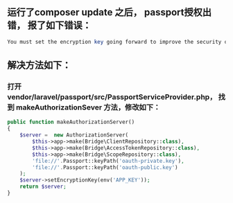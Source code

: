 [^_^]:
    title: Laravel5.4 Passport 更新后授权出错
    date: 2017-8-18
    tags: laravel
    ---END

## 运行了composer update 之后， passport授权出错， 报了如下错误：

```php
You must set the encryption key going forward to improve the security of this library - see this page for more information https://oauth2.thephpleague.com/v5-security-improvements/

```

## 解决方法如下：

### 打开 vendor/laravel/passport/src/PassportServiceProvider.php， 找到 makeAuthorizationSever 方法，修改如下：

```php
public function makeAuthorizationServer()
{
    $server =  new AuthorizationServer(
        $this->app->make(Bridge\ClientRepository::class),
        $this->app->make(Bridge\AccessTokenRepository::class),
        $this->app->make(Bridge\ScopeRepository::class),
        'file://'.Passport::keyPath('oauth-private.key'),
        'file://'.Passport::keyPath('oauth-public.key')
    );
    $server->setEncryptionKey(env('APP_KEY'));
    return $server;
}

```
